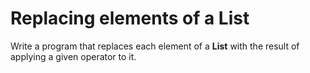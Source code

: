 # Replacing elements of a List
Write a program that replaces each element of a **List** with the result of applying a given operator to it.
